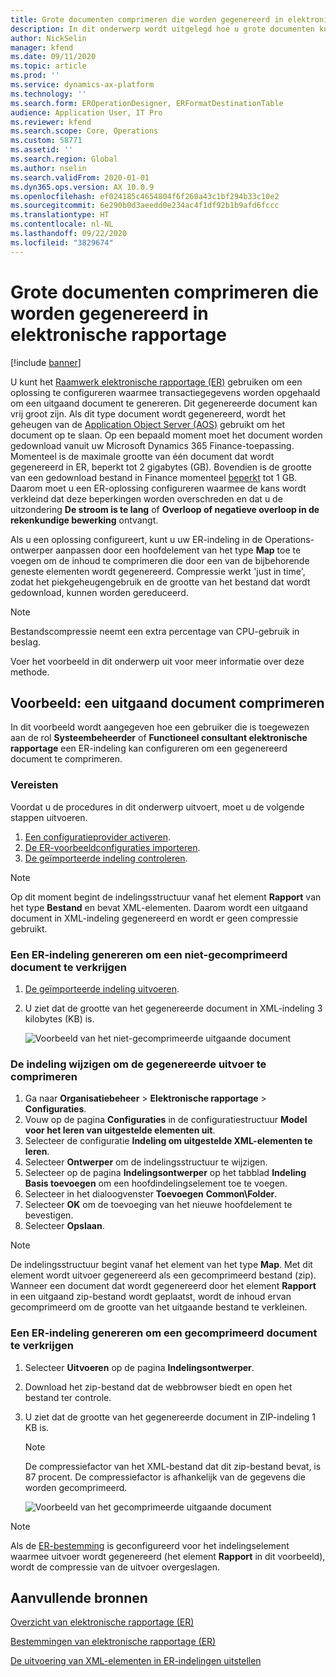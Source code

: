 ```yaml
---
title: Grote documenten comprimeren die worden gegenereerd in elektronische rapportage
description: In dit onderwerp wordt uitgelegd hoe u grote documenten kunt comprimeren die worden gegenereerd door een ER-indeling (elektronische rapportage).
author: NickSelin
manager: kfend
ms.date: 09/11/2020
ms.topic: article
ms.prod: ''
ms.service: dynamics-ax-platform
ms.technology: ''
ms.search.form: EROperationDesigner, ERFormatDestinationTable
audience: Application User, IT Pro
ms.reviewer: kfend
ms.search.scope: Core, Operations
ms.custom: 58771
ms.assetid: ''
ms.search.region: Global
ms.author: nselin
ms.search.validFrom: 2020-01-01
ms.dyn365.ops.version: AX 10.0.9
ms.openlocfilehash: ef024185c4654804f6f260a43c1bf294b33c10e2
ms.sourcegitcommit: 6e290b0d3aeedd0e234ac4f1df92b1b9afd6fccc
ms.translationtype: HT
ms.contentlocale: nl-NL
ms.lasthandoff: 09/22/2020
ms.locfileid: "3829674"
---
```

# <a name="compress-large-documents-that-are-generated-in-electronic-reporting"></a>Grote documenten comprimeren die worden gegenereerd in elektronische rapportage 

[!include [banner](../includes/banner.md)]

U kunt het [Raamwerk elektronische rapportage (ER)](general-electronic-reporting.md) gebruiken om een oplossing te configureren waarmee transactiegegevens worden opgehaald om een uitgaand document te genereren. Dit gegenereerde document kan vrij groot zijn. Als dit type document wordt gegenereerd, wordt het geheugen van de [Application Object Server (AOS)](https://docs.microsoft.com/dynamics365/fin-ops-core/dev-itpro/dev-tools/access-instances#location-of-packages-source-code-and-other-aos-configurations) gebruikt om het document op te slaan. Op een bepaald moment moet het document worden gedownload vanuit uw Microsoft Dynamics 365 Finance-toepassing. Momenteel is de maximale grootte van één document dat wordt gegenereerd in ER, beperkt tot 2 gigabytes (GB). Bovendien is de grootte van een gedownload bestand in Finance momenteel [beperkt](https://fix.lcs.dynamics.com/Issue/Details?bugId=489291) tot 1 GB. Daarom moet u een ER-oplossing configureren waarmee de kans wordt verkleind dat deze beperkingen worden overschreden en dat u de uitzondering **De stroom is te lang** of **Overloop of negatieve overloop in de rekenkundige bewerking** ontvangt.

Als u een oplossing configureert, kunt u uw ER-indeling in de Operations-ontwerper aanpassen door een hoofdelement van het type **Map** toe te voegen om de inhoud te comprimeren die door een van de bijbehorende geneste elementen wordt gegenereerd. Compressie werkt 'just in time', zodat het piekgeheugengebruik en de grootte van het bestand dat wordt gedownload, kunnen worden gereduceerd.

> [!NOTE]
> Bestandscompressie neemt een extra percentage van CPU-gebruik in beslag.

Voer het voorbeeld in dit onderwerp uit voor meer informatie over deze methode.

## <a name="example-compress-an-outbound-document"></a>Voorbeeld: een uitgaand document comprimeren

In dit voorbeeld wordt aangegeven hoe een gebruiker die is toegewezen aan de rol **Systeembeheerder** of **Functioneel consultant elektronische rapportage** een ER-indeling kan configureren om een gegenereerd document te comprimeren.

### <a name="prerequisites"></a>Vereisten

Voordat u de procedures in dit onderwerp uitvoert, moet u de volgende stappen uitvoeren.

1. [Een configuratieprovider activeren](er-defer-xml-element.md#activate-a-configuration-provider).
2. [De ER-voorbeeldconfiguraties importeren](er-defer-xml-element.md#import-the-sample-er-configurations).
3. [De geïmporteerde indeling controleren](er-defer-xml-element.md#review-the-imported-format).

> [!NOTE]
> Op dit moment begint de indelingsstructuur vanaf het element **Rapport** van het type **Bestand** en bevat XML-elementen. Daarom wordt een uitgaand document in XML-indeling gegenereerd en wordt er geen compressie gebruikt.

### <a name="generate-an-er-format-to-get-an-uncompressed-document"></a>Een ER-indeling genereren om een niet-gecomprimeerd document te verkrijgen

1. [De geïmporteerde indeling uitvoeren](er-defer-xml-element.md#run-the-imported-format).
2. U ziet dat de grootte van het gegenereerde document in XML-indeling 3 kilobytes (KB) is.

    ![Voorbeeld van het niet-gecomprimeerde uitgaande document](./media/er-compress-outbound-files1.png)

### <a name="modify-the-format-to-compress-the-generated-output"></a>De indeling wijzigen om de gegenereerde uitvoer te comprimeren

1. Ga naar **Organisatiebeheer** \> **Elektronische rapportage** \> **Configuraties**.
2. Vouw op de pagina **Configuraties** in de configuratiestructuur **Model voor het leren van uitgestelde elementen uit**.
3. Selecteer de configuratie **Indeling om uitgestelde XML-elementen te leren**.
4. Selecteer **Ontwerper** om de indelingsstructuur te wijzigen.
5. Selecteer op de pagina **Indelingsontwerper** op het tabblad **Indeling** **Basis toevoegen** om een hoofdindelingselement toe te voegen.
6. Selecteer in het dialoogvenster **Toevoegen** **Common\\Folder**.
7. Selecteer **OK** om de toevoeging van het nieuwe hoofdelement te bevestigen.
8. Selecteer **Opslaan**.

> [!NOTE]
> De indelingsstructuur begint vanaf het element van het type **Map**. Met dit element wordt uitvoer gegenereerd als een gecomprimeerd bestand (zip). Wanneer een document dat wordt gegenereerd door het element **Rapport** in een uitgaand zip-bestand wordt geplaatst, wordt de inhoud ervan gecomprimeerd om de grootte van het uitgaande bestand te verkleinen.

### <a name="generate-an-er-format-to-get-a-compressed-document"></a>Een ER-indeling genereren om een gecomprimeerd document te verkrijgen

1. Selecteer **Uitvoeren** op de pagina **Indelingsontwerper**.
2. Download het zip-bestand dat de webbrowser biedt en open het bestand ter controle.
3. U ziet dat de grootte van het gegenereerde document in ZIP-indeling 1 KB is.

    > [!NOTE] 
    > De compressiefactor van het XML-bestand dat dit zip-bestand bevat, is 87 procent. De compressiefactor is afhankelijk van de gegevens die worden gecomprimeerd.

    ![Voorbeeld van het gecomprimeerde uitgaande document](./media/er-compress-outbound-files2.png)

> [!NOTE]
> Als de [ER-bestemming](electronic-reporting-destinations.md) is geconfigureerd voor het indelingselement waarmee uitvoer wordt gegenereerd (het element **Rapport** in dit voorbeeld), wordt de compressie van de uitvoer overgeslagen.

## <a name="additional-resources"></a>Aanvullende bronnen

[Overzicht van elektronische rapportage (ER)](general-electronic-reporting.md)

[Bestemmingen van elektronische rapportage (ER)](electronic-reporting-destinations.md)

[De uitvoering van XML-elementen in ER-indelingen uitstellen](er-defer-xml-element.md)
